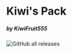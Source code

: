 # Kiwi's Pack
##### by KiwiFruit555

![GitHub all releases](https://img.shields.io/github/downloads/KiwiFruit555/Kiwis-Pack/total?color=8f33ff&label=Downloads&style=plastic)

